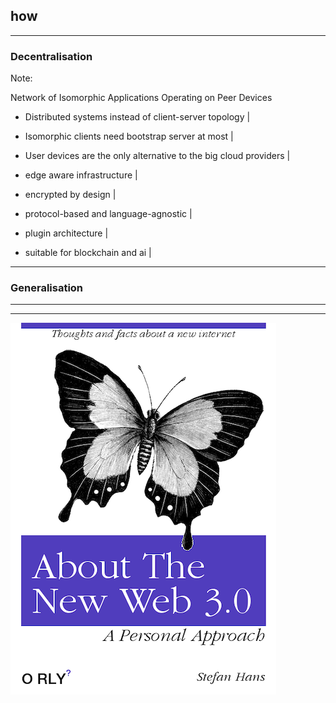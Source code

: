 ## how


--- 

### Decentralisation


Note:

Network of Isomorphic Applications Operating on Peer Devices

- Distributed systems instead of client-server topology |
- Isomorphic clients need bootstrap server at most  |
- User devices are the only alternative to the big cloud providers |

- edge aware infrastructure |
- encrypted by design |
- protocol-based and language-agnostic |
- plugin architecture |
- suitable for blockchain and ai |

---

### Generalisation

---



---

![Distributed Contexting](assets/image/orly-web.png)